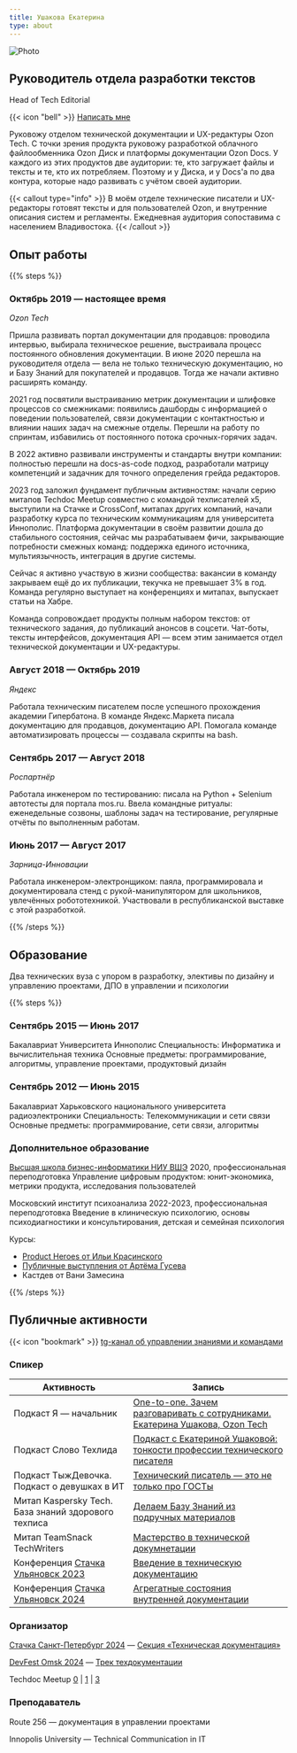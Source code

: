 ```yaml
---
title: Ушакова Екатерина
type: about
---
```


![Photo](/img/ushkatia.png)

## Руководитель отдела разработки текстов
Head of Tech Editorial

{{< icon "bell" >}} [Написать мне](https://t.me/ushkatia)

Руковожу отделом технической документации и UX-редактуры Ozon Tech. С точки зрения продукта руковожу разработкой облачного файлообменника Ozon Диск и платформы документации Ozon Docs. У каждого из этих продуктов две аудитории: те, кто загружает файлы и тексты и те, кто их потребляем. Поэтому и у Диска, и у Docs'a по два контура, которые надо развивать с учётом своей аудитории. 

{{< callout type="info" >}}
В моём отделе технические писатели и UX-редакторы готовят тексты и для пользователей Ozon, и внутренние описания систем и регламенты. Ежедневная аудитория сопоставима с населением Владивостока.
{{< /callout >}}

## Опыт работы

{{% steps %}}

### Октябрь 2019 — настоящее время
*Ozon Tech*

Пришла развивать портал документации для продавцов: проводила интервью, выбирала техническое решение, выстраивала процесс постоянного обновления документации.
В июне 2020 перешла на руководителя отдела — вела не только техническую документацию, но и Базу Знаний для покупателей и продавцов. Тогда же начали активно расширять команду.

2021 год посвятили выстраиванию метрик документации и шлифовке процессов со смежниками: появились дашборды с информацией о поведении пользователей, связи документации с контактностью и влиянии наших задач на смежные отделы. Перешли на работу по спринтам, избавились от постоянного потока срочных-горячих задач.

В 2022 активно развивали инструменты и стандарты внутри компании: полностью перешли на docs-as-code подход, разработали матрицу компетенций и задачник для точного определения грейда редакторов. 

2023 год заложил фундамент публичным активностям: начали серию митапов Techdoc Meetup совместно с командой техписателей х5, выступили на Стачке и CrossConf, митапах других компаний, начали разработку курса по техническим коммуникациям для университета Иннополис. Платформа документации в своём развитии дошла до стабильного состояния, сейчас мы разрабатываем фичи, закрывающие потребности смежных команд: поддержка единого источника, мультиязычность, интеграция в другие системы.

Сейчас я активно участвую в жизни сообщества: вакансии в команду закрываем ещё до их публикации, текучка не превышает 3% в год. Команда регулярно выступает на конференциях и митапах, выпускает статьи на Хабре. 

Команда сопровождает продукты полным набором текстов: от технического задания, до публикаций анонсов в соцсети. Чат-боты, тексты интерфейсов, документация API  — всем этим занимается отдел технической документации и UX-редактуры. 

### Август 2018 — Октябрь 2019
*Яндекс*

Работала техническим писателем после успешного прохождения академии Гипербатона. В команде Яндекс.Маркета писала документацию для продавцов, документацию API. Помогала команде автоматизировать процессы — создавала скрипты на bash.

### Сентябрь 2017 — Август 2018
*Роспартнёр*

Работала инженером по тестированию: писала на Python + Selenium автотесты для портала mos.ru. Ввела командные ритуалы: еженедельные созвоны, шаблоны задач на тестирование, регулярные отчёты по выполненным работам.

### Июнь 2017 — Август 2017
*Зарница-Инновации*

Работала инженером-электронщиком: паяла, программировала и документировала стенд с рукой-манипулятором для школьников, увлечённых робототехникой. Участвовали в республиканской выставке с этой разработкой. 

{{% /steps %}}

## Образование

Два технических вуза с упором в разработку, элективы по дизайну и управлению проектами, ДПО в управлении и психологии

{{% steps %}}

### Сентябрь 2015 — Июнь 2017
Бакалавриат Университета Иннополис
Специальность: Информатика и вычислительная техника
Основные предметы: программирование, алгоритмы, управление проектами, продуктовый дизайн

### Сентябрь 2012 — Июнь 2015
Бакалавриат Харьковского национального университета радиоэлектроники
Специальность: Телекоммуникации и сети связи
Основные предметы: программирование, сети связи, алгоритмы

### Дополнительное образование

[Высшая школа бизнес-информатики НИУ ВШЭ](https://digitalpm.hsbi.ru/)
2020, профессиональная переподготовка
Управление цифровым продуктом: юнит-экономика, метрики продукта, исследования пользователей

Московский институт психоанализа
2022-2023, профессиональная переподготовка
Введение в клиническую психологию, основы психодиагностики и консультирования, детская и семейная психология

Курсы:
- [Product Heroes от Ильи Красинского](https://heroes.camp/)
- [Публичные выступления от Артёма Гусева](https://glagol.me/)
- Кастдев от Вани Замесина

{{% /steps %}}

## Публичные активности

{{< icon "bookmark" >}} [tg-канал об управлении знаниями и командами](https://t.me/+4s0vAcmepQZmYjdi)

### Спикер

|  Активность  | Запись  |
|--------------|---------|
|  Подкаст Я — начальник | [One-to-one. Зачем разговаривать с сотрудниками. Екатерина Ушакова, Ozon Tech](https://vk.com/video-115026656_456239351)   |
| Подкаст Слово Техлида | [Подкаст с Екатериной Ушаковой: тонкости профессии технического писателя](https://vk.com/video-224033402_456239019) |
| Подкаст ТыжДевочка. Подкаст о девушках в ИТ | [Технический писатель — это не только про ГОСТы](https://music.yandex.ru/album/17574609/track/105036662) |
| Митап Kaspersky Tech. База знаний здорового техписа | [Делаем Базу Знаний из подручных материалов](https://www.youtube.com/live/uWU0oPimbDQ?si=LCto4g9skh4tb19L&t=3160) |
| Митап TeamSnack TechWriters | [Мастерство в технической докумнетации](https://www.youtube.com/live/KZ1g1EPuixw?si=hmwfb9bsh3NlLs9t&t=5288) |
| Конференция [Стачка Ульяновск 2023](https://2023.nastachku.ru/) | [Введение в техническую документацию](https://www.youtube.com/watch?v=K2EkkCMBbxU) |
| Конференция [Стачка Ульяновск 2024](https://ul24.nastachku.ru/) | [Агрегатные состояния внутренней документации](https://www.youtube.com/watch?v=Tc6_wuJFFdI) |
    

### Организатор

[Стачка Санкт-Петербург 2024](https://spb24.nastachku.ru/) — [Cекция «Техническая документация»](https://spb24.nastachku.ru/doklady?features_hash=13-393)

[DevFest Omsk 2024](https://www.devfestomsk.ru/) — [Трек техдокументации](https://vk.com/video/@devfestomsk?list=f9acfc58d5cb2db4fa&preview=&screen=&webcast=&z=video-215824498_456239083)

Techdoc Meetup [0](https://www.youtube.com/live/EZY9MSeHkfk?feature=share) | [1](https://www.youtube.com/live/xqev76iddio?si=E0Cgbbi6eOcjmM-2) | [3](https://www.youtube.com/live/t2MYG7ewcbA?si=9ez9ByS-RRLvk-Mg)

### Преподаватель

Route 256 — документация в управлении проектами

Innopolis University — Technical Communication in IT